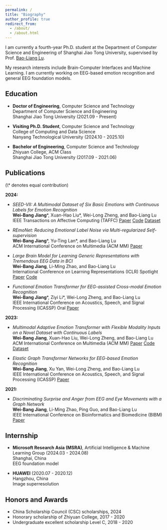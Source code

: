 ```yaml
---
permalink: /
title: "Biography"
author_profile: true
redirect_from: 
  - /about/
  - /about.html
---
```


I am currently a fourth-year Ph.D. student at the Department of Computer Science and Engineering of Shanghai Jiao Tong University, supervised by Prof. [Bao-Liang Lu](https://bcmi.sjtu.edu.cn/~lubaoliang/).

My research interests include Brain-Computer Interfaces and Machine Learning.  I am currently working on EEG-based emotion recognition and general EEG foundation models.

<h2 id="education"> Education</h2>

- **Doctor of Engineering**, Computer Science and Technology<br>
  Department of Computer Science and Engineering<br>
  Shanghai Jiao Tong University (2021.09 - Present)

- **Visiting Ph.D. Student**, Computer Science and Technology<br>
  College of Computing and Data Science<br>
  Nanyang Technological University (2024.10 - 2025.10)
  
- **Bachelor of Engineering**, Computer Science and Technology<br>
  Zhiyuan College, ACM Class<br>
  Shanghai Jiao Tong University (2017.09 - 2021.06)

<h2 id="publications"> Publications</h2>
(\* denotes equal contribution)

**2024:**
- *SEED-VII: A Multimodal Dataset of Six Basic Emotions with Continuous Labels for Emotion Recognition*     
  **Wei-Bang Jiang**\*, Xuan-Hao Liu\*, Wei-Long Zheng, and Bao-Liang Lu   
  IEEE Transactions on Affective Computing (TAFFC) [Paper](https://xploreqa.ieee.org/document/10731546) [Code](https://github.com/935963004/MAET) [Dataset](https://bcmi.sjtu.edu.cn/home/seed/seed-vii.html)

- *REmoNet: Reducing Emotional Label Noise via Multi-regularized Self-supervision*     
  **Wei-Bang Jiang**\*, Yu-Ting Lan\*, and Bao-Liang Lu   
  ACM International Conference on Multimedia (ACM MM) [Paper](https://dl.acm.org/doi/pdf/10.1145/3664647.3681406)

- *Large Brain Model for Learning Generic Representations with Tremendous EEG Data in BCI*     
  **Wei-Bang Jiang**, Li-Ming Zhao, and Bao-Liang Lu   
  International Conference on Learning Representations (ICLR) Spotlight [Paper](https://openreview.net/pdf?id=QzTpTRVtrP) [Code](https://github.com/935963004/LaBraM)

- *Functional Emotion Transformer for EEG-assisted Cross-modal Emotion Recognition*     
  **Wei-Bang Jiang**\*, Ziyi Li\*, Wei-Long Zheng, and Bao-Liang Lu   
  IEEE International Conference on Acoustics, Speech, and Signal Processing (ICASSP) Oral [Paper](https://ieeexplore.ieee.org/iel7/10445798/10445803/10446937.pdf)

**2023:**
- *Multimodal Adaptive Emotion Transformer with Flexible Modality Inputs on a Novel Dataset with Continuous Labels*     
  **Wei-Bang Jiang**, Xuan-Hao Liu, Wei-Long Zheng, and Bao-Liang Lu   
  ACM International Conference on Multimedia (ACM MM) [Paper](https://dl.acm.org/doi/pdf/10.1145/3581783.3613797) [Code](https://github.com/935963004/MAET) [Dataset](https://bcmi.sjtu.edu.cn/home/seed/seed-vii.html)

- *Elastic Graph Transformer Networks for EEG-based Emotion Recognition*     
  **Wei-Bang Jiang**, Xu Yan, Wei-Long Zheng, and Bao-Liang Lu   
  IEEE International Conference on Acoustics, Speech, and Signal Processing (ICASSP) [Paper](https://ieeexplore.ieee.org/iel7/10094559/10094560/10096511.pdf)

**2021:**
- *Discriminating Surprise and Anger from EEG and Eye Movements with a Graph Network*     
  **Wei-Bang Jiang**, Li-Ming Zhao, Ping Guo, and Bao-Liang Lu   
  IEEE International Conference on Bioinformatics and Biomedicine (BIBM) [Paper](https://ieeexplore.ieee.org/iel7/9669261/9669139/09669637.pdf)

<h2 id="internship"> Internship</h2>

- **Microsoft Research Asia (MSRA)**, Artificial Intelligence & Machine Learning Group (2024.03 - 2024.08)<br>
  Shanghai, China<br>
  EEG foundation model

- **HUAWEI** (2020.07 - 2020.12)<br>
  Hangzhou, China<br>
  Image superresolution

<h2 id="honors"> Honors and Awards</h2>

- China Scholarship Council (CSC) scholarships, 2024
- Honorary scholarship of Zhiyuan College, 2017 - 2020
- Undergraduate excellent scholarship Level C, 2018 - 2020
